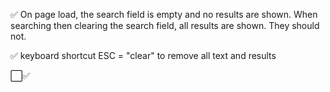 ✅ On page load, the search field is empty and no results are shown. When searching then clearing the search field, all results are shown. They should not.

✅ keyboard shortcut ESC = "clear" to remove all text and results


⬜️✅